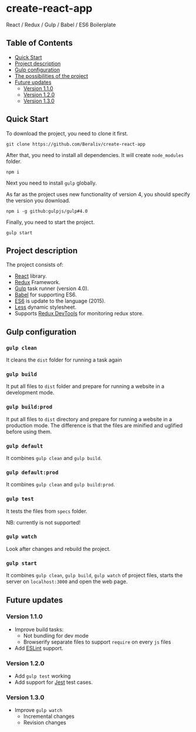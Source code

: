 # create-react-app
React / Redux / Gulp / Babel / ES6 Boilerplate

## Table of Contents

- [Quick Start](#quick-start)
- [Project description](#project-description)
- [Gulp configuration](#gulp-configuration)
- [The possibilities of the project](#the-posibilities-of-the-project)
- [Future updates](#future-updates)
  - [Version 1.1.0](#version-1.1.0)
  - [Version 1.2.0](#version-1.2.0)
  - [Version 1.3.0](#version-1.3.0)
  
## Quick Start

To download the project, you need to clone it first.

``
git clone https://github.com/Beraliv/create-react-app
``

After that, you need to install all dependencies.
It will create `node_modules` folder.

``
npm i
``

Next you need to install `gulp` globally. 

As far as the project uses new functionality of version 4, you should specify the version you download.

``
npm i -g github:gulpjs/gulp#4.0
``

Finally, you need to start the project.

``
gulp start
``

## Project description

The project consists of:

* [React](https://facebook.github.io/react/) library.
* [Redux](http://redux.js.org/) Framework.
* [Gulp](https://github.com/gulpjs/gulp/tree/4.0) task runner (version 4.0).
* [Babel](https://babeljs.io/) for supporting ES6.
* [ES6](https://babeljs.io/learn-es2015/) is update to the language (2015).
* [Less](http://lesscss.org/) dynamic stylesheet.
* Supports [Redux DevTools](https://github.com/gaearon/redux-devtools) for monitoring redux store.


## Gulp configuration

### `gulp clean`

It cleans the `dist` folder for running a task again

### `gulp build`

It put all files to `dist` folder and prepare for running a website in a development mode.

### `gulp build:prod`

It put all files to `dist` directory and prepare for running a website in a production mode.
The difference is that the files are minified and uglified before using them.

### `gulp default`

It combines `gulp clean` and `gulp build`.

### `gulp default:prod`

It combines `gulp clean` and `gulp build:prod`.

### `gulp test`

It tests the files from `specs` folder.

NB: currently is not supported!

### `gulp watch`

Look after changes and rebuild the project.

### `gulp start`

It combines `gulp clean`, `gulp build`, `gulp watch` of project files, 
starts the server on `localhost:3000` and open the web page.

## Future updates

### Version 1.1.0

* Improve build tasks:
  * Not bundling for dev mode
  * Browserify separate files to support `require` on every `js` files
* Add [ESLint](https://eslint.org/) support.

### Version 1.2.0

* Add `gulp test` working
* Add support for [Jest](https://facebook.github.io/jest/) test cases.

### Version 1.3.0

* Improve `gulp watch`
  * Incremental changes
  * Revision changes
